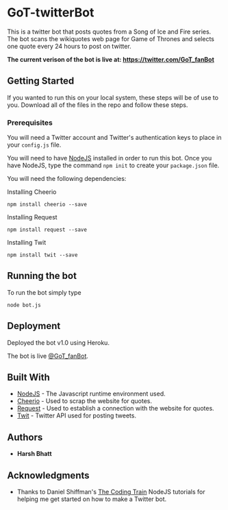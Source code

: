 # GoT-twitterBot
This is a twitter bot that posts quotes from a Song of Ice and Fire series. The bot scans the wikiquotes web page for Game of Thrones and selects one quote every 24 hours to post on twitter. 

**The current verison of the bot is live at: https://twitter.com/GoT_fanBot**
## Getting Started
If you wanted to run this on your local system, these steps will be of use to you. Download all of the files in the repo and follow these steps.
### Prerequisites
You will need a Twitter account and Twitter's authentication keys to place in your `config.js` file.

You will need to have [NodeJS](https://nodejs.org/en/) installed in order to run this bot.
Once you have NodeJS, type the command `npm init` to create your `package.json` file. 


You will need the following dependencies: 

Installing Cheerio
```
npm install cheerio --save
```
Installing Request
```
npm install request --save
```
Installing Twit
```
npm install twit --save
```

## Running the bot
To run the bot simply type
```
node bot.js
```
## Deployment
Deployed the bot v1.0 using Heroku. 

The bot is live [@GoT_fanBot](https://twitter.com/GoT_fanBot). 

## Built With
* [NodeJS](https://nodejs.org/en/) - The Javascript runtime environment used.
* [Cheerio](https://cheerio.js.org) - Used to scrap the website for quotes.
* [Request](https://www.npmjs.com/package/request) - Used to establish a connection with the website for quotes.
* [Twit](https://www.npmjs.com/package/twit) - Twitter API used for posting tweets.

## Authors
* **Harsh Bhatt** 

## Acknowledgments 
* Thanks to Daniel Shiffman's [The Coding Train](https://www.youtube.com/user/shiffman) NodeJS tutorials for helping me get started on how to make a Twitter bot.

